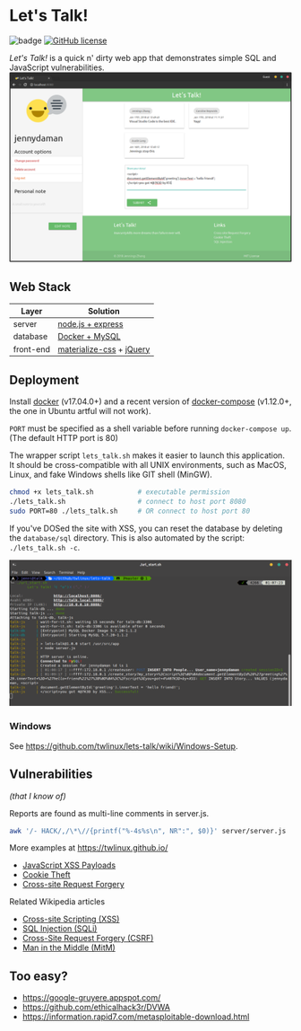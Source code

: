 # Let's Talk!

![badge](https://img.shields.io/badge/security-trash-red.svg)
[![GitHub license](https://img.shields.io/github/license/twlinux/lets-talk.svg)](https://github.com/twlinux/lets-talk/blob/master/LICENSE)

*Let's Talk!* is a quick n' dirty web app that demonstrates simple SQL and JavaScript vulnerabilities.
![Screenshot of the website](screenshots/website.png)

## Web Stack

| Layer      | Solution                                                                        |
|------------|---------------------------------------------------------------------------------|
| server     | [node.js + express](https://expressjs.com/)                                     |
| database   | [Docker + MySQL](https://hub.docker.com/r/mysql/mysql-server/)                  |
| front-end  | [materialize-css](http://materializecss.com/) + [jQuery](https://jquery.com/) |

## Deployment

Install [docker](https://www.docker.com/what-container) (v17.04.0+) and a recent version of [docker-compose](https://github.com/docker/compose) (v1.12.0+, the one in Ubuntu artful will not work).

`PORT` must be specified as a shell variable before running `docker-compose up`. (The default HTTP port is 80)

The wrapper script `lets_talk.sh` makes it easier to launch this application. It should be cross-compatible with all UNIX environments, such as MacOS, Linux, and fake Windows shells like GIT shell (MinGW).

```bash
chmod +x lets_talk.sh           # executable permission
./lets_talk.sh                  # connect to host port 8080
sudo PORT=80 ./lets_talk.sh     # OR connect to host port 80
```

If you've DOSed the site with XSS, you can reset the database by deleting the `database/sql` directory. This is also automated by the script: `./lets_talk.sh -c`.

![Screenshot of the server output](screenshots/output.png)

### Windows

See https://github.com/twlinux/lets-talk/wiki/Windows-Setup.

## Vulnerabilities

*(that I know of)*

Reports are found as multi-line comments in server.js.

```bash
awk '/- HACK/,/\*\//{printf("%-4s%s\n", NR":", $0)}' server/server.js | less -p '^.*HACK.*$'
```

More examples at https://twlinux.github.io/

- [JavaScript XSS Payloads](https://twlinux.github.io/2018-02-06-js-payloads/)
- [Cookie Theft](https://twlinux.github.io/2018-02-18-hijacking/)
- [Cross-site Request Forgery](https://twlinux.github.io/2018-02-19-csrf/)

Related Wikipedia articles

- [Cross-site Scripting (XSS)](https://www.owasp.org/index.php/Cross-site_Scripting_(XSS))
- [SQL Injection (SQLi)](https://www.owasp.org/index.php/SQL_Injection)
- [Cross-Site Request Forgery (CSRF)](https://www.owasp.org/index.php/Cross-Site_Request_Forgery_(CSRF))
- [Man in the Middle (MitM)](https://en.wikipedia.org/wiki/Man-in-the-middle_attack)

## Too easy?

- https://google-gruyere.appspot.com/
- https://github.com/ethicalhack3r/DVWA
- https://information.rapid7.com/metasploitable-download.html
